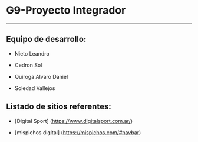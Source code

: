 # G9-Proyecto Integrador

<!-- --------------------------------------------------------------------- -->
___

## Equipo de desarrollo:

- Nieto Leandro

- Cedron Sol

- Quiroga Alvaro Daniel

- Soledad Vallejos

## Listado de sitios referentes:
 - [Digital Sport] (https://www.digitalsport.com.ar/) 

- [mispichos digital] (https://mispichos.com/#navbar)
 
